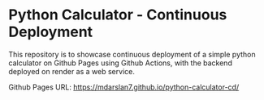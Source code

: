 # Python Calculator - Continuous Deployment
This repository is to showcase continuous deployment of a simple python calculator on Github Pages using Github Actions, with the backend deployed on render as a web service.

Github Pages URL: https://mdarslan7.github.io/python-calculator-cd/

